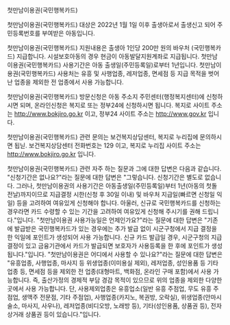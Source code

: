첫만남이용권(국민행복카드)

첫만남이용권(국민행복카드) 대상은 2022년 1월 1일 이후 출생아로서 출생신고 되어 주민등록번호를 부여받은 아동입니다.

첫만남이용권(국민행복카드) 지원내용은 출생아 1인당 200만 원의 바우처 (국민행복카드) 지급합니다. 시설보호아동의 경우 현금이 아동발달지원계좌로 지급됩니다.
첫만남이용권(국민행복카드) 사용기간은 아동 출생일(주민등록일)로부터 1년입니다.
첫만남이용권(국민행복카드) 사용처는 유흥 및 사행업종, 레저업종, 면세점 등 지급 목적을 벗어난 업종을 제외한 전 업종에서 사용 가능합니다.

첫만남이용권(국민행복카드) 방문신청은 아동 주소지 주민센터(행정복지센터)에 신청하시면 되며, 온라인신청은 복지로 또는 정부24에 신청하시면 됩니다.
복지로 사이트 주소는 http://www.bokjiro.go.kr 이고, 정부24 사이트 주소는 http://www.gov.kr 입니다.

첫만남이용권(국민행복카드) 관련 문의는 보건복지상담센터, 복지로 누리집에 문의하시면 됩닏. 보건복지상담센터 전화번호는 129 이고, 복지로 누리집 사이트 주소는 http://www.bokjiro.go.kr 입니다.

첫만남이용권(국민행복카드) 관련 자주 하는 질문과 그에 대한 답변은 다음과 같습니다.
"신청기간은 없나요?"라는 질문에 대한 답변은 "그렇습니다. 신청기간은 별도로 없습니다. 그러나, 첫만남이용권의 사용기간은 아동출생일(주민등록일)부터 1년(아동의 첫돌 전날)까지이므로 지급결정 시한(신청 후 30일 이내) 및 바우처 지급일(빠르면 신청일 익일) 등을 고려하여 여유있게 신청해야 합니다. 아울러, 신규로 국민행복카드를 신청하는 경우라면 카드 수령할 수 있는 기간을 고려하여 여유있게 신청해 주시기를 권해 드립니다."입니다.
"첫만남이용권 사용가능일은 언제인가요?"라는 질문에 대한 답변은 "기존에 발급받은 국민행복카드가 있는 경우에는 추가 발급 없이 시군구청에서 지급 결정을 한 익일에 포인트가 생성되어 사용 가능합니다. 신규 카드 발급일 경우, 시군구청의 지급 결정이 있고 금융기관에서 카드가 발급되면 보호자가 사용등록을 한 후에 포인트가 생성됩니다."입니다.
"첫만남이용권은 어디에서 사용할 수 있나요?"라는 질문에 대한 답변은 "유흥업종, 사행업종, 마사지 등 위생업종(이미용실 제외), 레저업종, 성인용품 등 기타업종 등, 면세점 등을 제외한 전 업종(대형마트, 백화점, 온라인 구매 포함)에서 사용 가능합니다. 즉, 출산가정의 경제적 부담 경감 목적이 있으므로 위의 업종을 제외한 다양한 곳에서 사용 가능합니다. 단, 사용제외업종은 유흥업소(일반 유흥 주점업, 무도 유흥 주점업, 생맥주 전문점, 기타 주점업), 사행업종(카지노, 복권방, 오락실), 위생업종(안마시술소, 마사지, 사우나), 레저업종(비디오방, 노래방 등), 기타(성인용품, 상품권 등), 전자상거래 상품권 등이 있습니다."입니다.